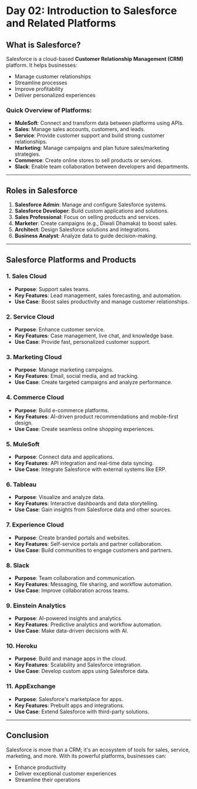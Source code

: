 # Day 02: Introduction to Salesforce and Related Platforms  

## What is Salesforce?  
Salesforce is a cloud-based **Customer Relationship Management (CRM)** platform. It helps businesses:  
- Manage customer relationships  
- Streamline processes  
- Improve profitability  
- Deliver personalized experiences  

### Quick Overview of Platforms:  
- **MuleSoft**: Connect and transform data between platforms using APIs.  
- **Sales**: Manage sales accounts, customers, and leads.  
- **Service**: Provide customer support and build strong customer relationships.  
- **Marketing**: Manage campaigns and plan future sales/marketing strategies.  
- **Commerce**: Create online stores to sell products or services.  
- **Slack**: Enable team collaboration between developers and departments.  

---

## Roles in Salesforce  
1. **Salesforce Admin**: Manage and configure Salesforce systems.  
2. **Salesforce Developer**: Build custom applications and solutions.  
3. **Sales Professional**: Focus on selling products and services.  
4. **Marketer**: Create campaigns (e.g., Diwali Dhamaka) to boost sales.  
5. **Architect**: Design Salesforce solutions and integrations.  
6. **Business Analyst**: Analyze data to guide decision-making.  

---

## Salesforce Platforms and Products  

### 1. **Sales Cloud**  
- **Purpose**: Support sales teams.  
- **Key Features**: Lead management, sales forecasting, and automation.  
- **Use Case**: Boost sales productivity and manage customer relationships.  

### 2. **Service Cloud**  
- **Purpose**: Enhance customer service.  
- **Key Features**: Case management, live chat, and knowledge base.  
- **Use Case**: Provide fast, personalized customer support.  

### 3. **Marketing Cloud**  
- **Purpose**: Manage marketing campaigns.  
- **Key Features**: Email, social media, and ad tracking.  
- **Use Case**: Create targeted campaigns and analyze performance.  

### 4. **Commerce Cloud**  
- **Purpose**: Build e-commerce platforms.  
- **Key Features**: AI-driven product recommendations and mobile-first design.  
- **Use Case**: Create seamless online shopping experiences.  

### 5. **MuleSoft**  
- **Purpose**: Connect data and applications.  
- **Key Features**: API integration and real-time data syncing.  
- **Use Case**: Integrate Salesforce with external systems like ERP.  

### 6. **Tableau**  
- **Purpose**: Visualize and analyze data.  
- **Key Features**: Interactive dashboards and data storytelling.  
- **Use Case**: Gain insights from Salesforce data and other sources.  

### 7. **Experience Cloud**  
- **Purpose**: Create branded portals and websites.  
- **Key Features**: Self-service portals and partner collaboration.  
- **Use Case**: Build communities to engage customers and partners.  

### 8. **Slack**  
- **Purpose**: Team collaboration and communication.  
- **Key Features**: Messaging, file sharing, and workflow automation.  
- **Use Case**: Improve collaboration across teams.  

### 9. **Einstein Analytics**  
- **Purpose**: AI-powered insights and analytics.  
- **Key Features**: Predictive analytics and workflow automation.  
- **Use Case**: Make data-driven decisions with AI.  

### 10. **Heroku**  
- **Purpose**: Build and manage apps in the cloud.  
- **Key Features**: Scalability and Salesforce integration.  
- **Use Case**: Develop custom apps using Salesforce data.  

### 11. **AppExchange**  
- **Purpose**: Salesforce's marketplace for apps.  
- **Key Features**: Prebuilt apps and integrations.  
- **Use Case**: Extend Salesforce with third-party solutions.  

---

## Conclusion  
Salesforce is more than a CRM; it's an ecosystem of tools for sales, service, marketing, and more. With its powerful platforms, businesses can:  
- Enhance productivity  
- Deliver exceptional customer experiences  
- Streamline their operations  
